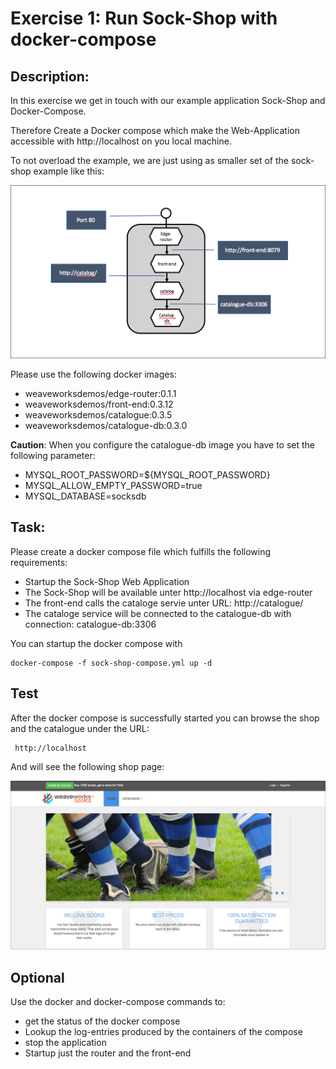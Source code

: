# Exercise 1: Run Sock-Shop with docker-compose

## Description:

In this exercise we get in touch with our example application Sock-Shop
and Docker-Compose.

Therefore Create a Docker compose which make the Web-Application
accessible with http://localhost on you local machine.

To not overload the example, we are just using as smaller set of the
sock-shop example like this:

![sock-shop-small](../docs/images/sock-shop-minimal.png)

Please use the following docker images:
* weaveworksdemos/edge-router:0.1.1
* weaveworksdemos/front-end:0.3.12
* weaveworksdemos/catalogue:0.3.5
* weaveworksdemos/catalogue-db:0.3.0

**Caution**: When you configure the catalogue-db image you have to set
the following parameter:

* MYSQL_ROOT_PASSWORD=${MYSQL_ROOT_PASSWORD}
* MYSQL_ALLOW_EMPTY_PASSWORD=true
* MYSQL_DATABASE=socksdb

## Task:

Please create a docker compose file which fulfills the following requirements:
* Startup the Sock-Shop Web Application
* The Sock-Shop will be available unter http://localhost via edge-router
* The front-end calls the cataloge servie unter URL: http://catalogue/
* The cataloge service will be connected to the catalogue-db with
  connection: catalogue-db:3306

You can startup the docker compose with

    docker-compose -f sock-shop-compose.yml up -d

## Test

After the docker compose is successfully started you can browse the shop
and the catalogue under the URL:

     http://localhost

And will see the following shop page:

![sock-shop-minimal](../docs/images/sock-shop-minimal-screenshot.png)

## Optional

Use the docker and docker-compose commands to:
* get the status of the docker compose
* Lookup the log-entries produced by the containers of the compose
* stop the application
* Startup just the router and the front-end

